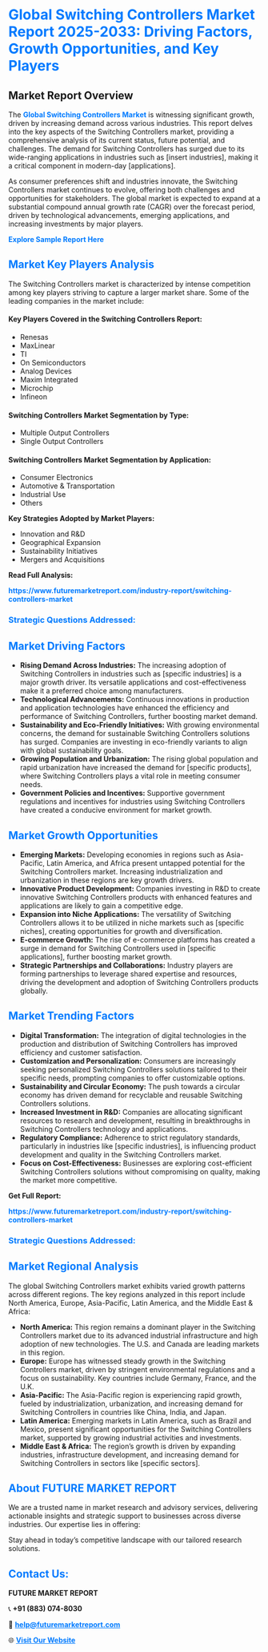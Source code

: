<h1 style="color: #007BFF;">Global Switching Controllers Market Report 2025-2033: Driving Factors, Growth Opportunities, and Key Players</h1>

<section id="overview">
<h2>Market Report Overview</h2>
<p>The <a href="https://www.futuremarketreport.com/industry-report/switching-controllers-market" style="color: #007BFF; text-decoration: none;"><strong>Global Switching Controllers Market</strong></a> is witnessing significant growth, driven by increasing demand across various industries. This report delves into the key aspects of the Switching Controllers market, providing a comprehensive analysis of its current status, future potential, and challenges. The demand for Switching Controllers has surged due to its wide-ranging applications in industries such as [insert industries], making it a critical component in modern-day [applications].</p>
<p>As consumer preferences shift and industries innovate, the Switching Controllers market continues to evolve, offering both challenges and opportunities for stakeholders. The global market is expected to expand at a substantial compound annual growth rate (CAGR) over the forecast period, driven by technological advancements, emerging applications, and increasing investments by major players.</p>
</section>

<section id="overview">
<p><a href="https://www.futuremarketreport.com/request-sample/reportId=43281" style="color: #007BFF; text-decoration: none;"><strong>Explore Sample Report Here</strong></a></p>
</section>

<section id="key-players">
<h2 style="color: #007BFF;">Market Key Players Analysis</h2>
<p>The Switching Controllers market is characterized by intense competition among key players striving to capture a larger market share. Some of the leading companies in the market include:</p>
<h4>Key Players Covered in the Switching Controllers Report:</h4>
<ul><li>Renesas</li><li>MaxLinear</li><li>TI</li><li>On Semiconductors</li><li>Analog Devices</li><li>Maxim Integrated</li><li>Microchip</li><li>Infineon</li></ul>
<h4>Switching Controllers Market Segmentation by Type:</h4>
<ul><li>Multiple Output Controllers</li><li>Single Output Controllers</li></ul>

<h4>Switching Controllers Market Segmentation by Application:</h4>
<ul><li>Consumer Electronics</li><li>Automotive &amp; Transportation</li><li>Industrial Use</li><li>Others</li></ul>
<p><strong>Key Strategies Adopted by Market Players:</strong></p>
<ul>
<li>Innovation and R&D</li>
<li>Geographical Expansion</li>
<li>Sustainability Initiatives</li>
<li>Mergers and Acquisitions</li>
</ul>
</section>

<section>
<p><strong>Read Full Analysis: </strong></p><a href="https://www.futuremarketreport.com/industry-report/switching-controllers-market" style="color: #007BFF; text-decoration: none;"><strong>https://www.futuremarketreport.com/industry-report/switching-controllers-market</strong></a>
<h3 style="color: #007BFF;">Strategic Questions Addressed:</h3>
</section>

<section id="driving-factors">
<h2 style="color: #007BFF;">Market Driving Factors</h2>
<ul>
<li><strong>Rising Demand Across Industries:</strong> The increasing adoption of Switching Controllers in industries such as [specific industries] is a major growth driver. Its versatile applications and cost-effectiveness make it a preferred choice among manufacturers.</li>
<li><strong>Technological Advancements:</strong> Continuous innovations in production and application technologies have enhanced the efficiency and performance of Switching Controllers, further boosting market demand.</li>
<li><strong>Sustainability and Eco-Friendly Initiatives:</strong> With growing environmental concerns, the demand for sustainable Switching Controllers solutions has surged. Companies are investing in eco-friendly variants to align with global sustainability goals.</li>
<li><strong>Growing Population and Urbanization:</strong> The rising global population and rapid urbanization have increased the demand for [specific products], where Switching Controllers plays a vital role in meeting consumer needs.</li>
<li><strong>Government Policies and Incentives:</strong> Supportive government regulations and incentives for industries using Switching Controllers have created a conducive environment for market growth.</li>
</ul>
</section>

<section id="growth-opportunities">
<h2 style="color: #007BFF;">Market Growth Opportunities</h2>
<ul>
<li><strong>Emerging Markets:</strong> Developing economies in regions such as Asia-Pacific, Latin America, and Africa present untapped potential for the Switching Controllers market. Increasing industrialization and urbanization in these regions are key growth drivers.</li>
<li><strong>Innovative Product Development:</strong> Companies investing in R&D to create innovative Switching Controllers products with enhanced features and applications are likely to gain a competitive edge.</li>
<li><strong>Expansion into Niche Applications:</strong> The versatility of Switching Controllers allows it to be utilized in niche markets such as [specific niches], creating opportunities for growth and diversification.</li>
<li><strong>E-commerce Growth:</strong> The rise of e-commerce platforms has created a surge in demand for Switching Controllers used in [specific applications], further boosting market growth.</li>
<li><strong>Strategic Partnerships and Collaborations:</strong> Industry players are forming partnerships to leverage shared expertise and resources, driving the development and adoption of Switching Controllers products globally.</li>
</ul>
</section>

<section id="trending-factors">
<h2 style="color: #007BFF;">Market Trending Factors</h2>
<ul>
<li><strong>Digital Transformation:</strong> The integration of digital technologies in the production and distribution of Switching Controllers has improved efficiency and customer satisfaction.</li>
<li><strong>Customization and Personalization:</strong> Consumers are increasingly seeking personalized Switching Controllers solutions tailored to their specific needs, prompting companies to offer customizable options.</li>
<li><strong>Sustainability and Circular Economy:</strong> The push towards a circular economy has driven demand for recyclable and reusable Switching Controllers solutions.</li>
<li><strong>Increased Investment in R&D:</strong> Companies are allocating significant resources to research and development, resulting in breakthroughs in Switching Controllers technology and applications.</li>
<li><strong>Regulatory Compliance:</strong> Adherence to strict regulatory standards, particularly in industries like [specific industries], is influencing product development and quality in the Switching Controllers market.</li>
<li><strong>Focus on Cost-Effectiveness:</strong> Businesses are exploring cost-efficient Switching Controllers solutions without compromising on quality, making the market more competitive.</li>
</ul>
</section>

<section>
<p><strong>Get Full Report: </strong></p><a href="https://www.futuremarketreport.com/industry-report/switching-controllers-market" style="color: #007BFF; text-decoration: none;"><strong>https://www.futuremarketreport.com/industry-report/switching-controllers-market</strong></a>
<h3 style="color: #007BFF;">Strategic Questions Addressed:</h3>
</section>


<section id="regional-analysis">
<h2 style="color: #007BFF;">Market Regional Analysis</h2>
<p>The global Switching Controllers market exhibits varied growth patterns across different regions. The key regions analyzed in this report include North America, Europe, Asia-Pacific, Latin America, and the Middle East & Africa:</p>
<ul>
<li><strong>North America:</strong> This region remains a dominant player in the Switching Controllers market due to its advanced industrial infrastructure and high adoption of new technologies. The U.S. and Canada are leading markets in this region.</li>
<li><strong>Europe:</strong> Europe has witnessed steady growth in the Switching Controllers market, driven by stringent environmental regulations and a focus on sustainability. Key countries include Germany, France, and the U.K.</li>
<li><strong>Asia-Pacific:</strong> The Asia-Pacific region is experiencing rapid growth, fueled by industrialization, urbanization, and increasing demand for Switching Controllers in countries like China, India, and Japan.</li>
<li><strong>Latin America:</strong> Emerging markets in Latin America, such as Brazil and Mexico, present significant opportunities for the Switching Controllers market, supported by growing industrial activities and investments.</li>
<li><strong>Middle East & Africa:</strong> The region’s growth is driven by expanding industries, infrastructure development, and increasing demand for Switching Controllers in sectors like [specific sectors].</li>
</ul>
</section>

<footer>
<h2 style="color: #007BFF;">About FUTURE MARKET REPORT</h2>
<p>We are a trusted name in market research and advisory services, delivering actionable insights and strategic support to businesses across diverse industries. Our expertise lies in offering:</p>

<p>Stay ahead in today’s competitive landscape with our tailored research solutions.</p>

<h2 style="color: #007BFF;">Contact Us:</h2>
<p><strong>FUTURE MARKET REPORT</strong></p>
<p>📞 <strong>+91 (883) 074-8030</strong></p>
<p>📧 <strong><a href="mailto:help@futuremarketreport.com" style="color: #007BFF;">help@futuremarketreport.com</a></strong></p>
<p>🌐 <strong><a href="https://www.futuremarketreport.com/" style="color: #007BFF;">Visit Our Website</a></strong></p>
</footer>
